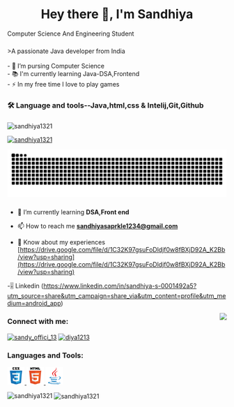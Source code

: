 <h1 align="center">Hey there 👋, I'm Sandhiya </h1>

Computer Science And Engineering Student
###

<p align="left">>A passionate Java developer from India<br><br>- 🔭 I’m pursing Computer Science  <br>- 📚 I'm currently learning Java-DSA,Frontend  <br>- ⚡ In my free time I love to play games</p>

###

<h3 align="left">🛠 Language and tools--Java,html,css & Intelij,Git,Github</h3>

###



<p align="left"> <img src="https://komarev.com/ghpvc/?username=sandhiya1321&label=Profile%20views&color=0e75b6&style=flat" alt="sandhiya1321" /> </p>

<p align="left"> <a href="https://github.com/ryo-ma/github-profile-trophy"><img src="https://github-profile-trophy.vercel.app/?username=sandhiya1321" alt="sandhiya1321" /></a> </p>
<img src="https://raw.githubusercontent.com/Sandhiya1321/Sandhiya1321/output/snake.svg" alt="Snake animation" />

###
- 🌱 I’m currently learning **DSA,Front end**

- 📫 How to reach me **sandhiyasaprkle1234@gmail.com**

- 📄 Know about my experiences [https://drive.google.com/file/d/1C32K97gsuFoDldjf0w8fBXjD92A_K2Bb/view?usp=sharing](https://drive.google.com/file/d/1C32K97gsuFoDldjf0w8fBXjD92A_K2Bb/view?usp=sharing)
  
-🎚️ Linkedin (https://www.linkedin.com/in/sandhiya-s-0001492a5?utm_source=share&utm_campaign=share_via&utm_content=profile&utm_medium=android_app)

<img align="right" height="150" src="https://i.imgflip.com/65efzo.gif"  />
<h3 align="left">Connect with me:</h3>
<p align="left">
<a href="https://instagram.com/sandy_offici_13" target="blank"><img align="center" src="https://raw.githubusercontent.com/rahuldkjain/github-profile-readme-generator/master/src/images/icons/Social/instagram.svg" alt="sandy_offici_13" height="30" width="40" /></a>
<a href="https://www.leetcode.com/diya1213" target="blank"><img align="center" src="https://raw.githubusercontent.com/rahuldkjain/github-profile-readme-generator/master/src/images/icons/Social/leet-code.svg" alt="diya1213" height="30" width="40" /></a>
</p>
<picture>
  <source media="(prefers-color-scheme: dark)" srcset="https://raw.githubusercontent.com/maurodesouza/maurodesouza/output/pacman-contribution-graph-dark.svg">
  <source media="(prefers-color-scheme: light)" srcset="https://raw.githubusercontent.com/maurodesouza/maurodesouza/output/pacman-contribution-graph.svg">
 
</picture>
<h3 align="left">Languages and Tools:</h3>
<p align="left"> <a href="https://www.w3schools.com/css/" target="_blank" rel="noreferrer"> <img src="https://raw.githubusercontent.com/devicons/devicon/master/icons/css3/css3-original-wordmark.svg" alt="css3" width="40" height="40"/> </a> <a href="https://www.w3.org/html/" target="_blank" rel="noreferrer"> <img src="https://raw.githubusercontent.com/devicons/devicon/master/icons/html5/html5-original-wordmark.svg" alt="html5" width="40" height="40"/> </a> <a href="https://www.java.com" target="_blank" rel="noreferrer"> <img src="https://raw.githubusercontent.com/devicons/devicon/master/icons/java/java-original.svg" alt="java" width="40" height="40"/> </a> </p>

<p><img align="left" src="https://github-readme-stats.vercel.app/api/top-langs?username=sandhiya1321&show_icons=true&locale=en&layout=compact" alt="sandhiya1321" /></p>

<p>&nbsp;<img align="center" src="https://github-readme-stats.vercel.app/api?username=sandhiya1321&show_icons=true&locale=en" alt="sandhiya1321" /></p>
